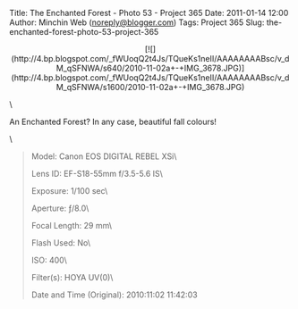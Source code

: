 Title: The Enchanted Forest - Photo 53 - Project 365
Date: 2011-01-14 12:00
Author: Minchin Web (noreply@blogger.com)
Tags: Project 365
Slug: the-enchanted-forest-photo-53-project-365

<div class="separator" style="clear: both; text-align: center;">

</p>
<p>
[![](http://4.bp.blogspot.com/_fWUoqQ2t4Js/TQueKs1neII/AAAAAAAABsc/v_dM_qSFNWA/s640/2010-11-02a+-+IMG_3678.JPG)](http://4.bp.blogspot.com/_fWUoqQ2t4Js/TQueKs1neII/AAAAAAAABsc/v_dM_qSFNWA/s1600/2010-11-02a+-+IMG_3678.JPG)

</div>

</p>
\

An Enchanted Forest? In any case, beautiful fall colours!

\

> </p>
> <span style="color: #666666;">Model: </span>Canon EOS DIGITAL REBEL
> XSi\
>
> <span style="color: #666666;">Lens ID: </span>EF-S18-55mm f/3.5-5.6
> IS\
>
> <span style="color: #666666;">Exposure: </span>1/100 sec\
>
> <span style="color: #666666;">Aperture: </span>ƒ/8.0\
>
> <span style="color: #666666;">Focal Length: </span>29 mm\
>
> <span style="color: #666666;">Flash Used: </span>No\
>
> <span style="color: #666666;">ISO: </span>400\
>
> <span style="color: #666666;">Filter(s): </span>HOYA UV(0)\
>
> <span style="color: #666666;">Date and Time
> (Original): </span>2010:11:02 11:42:03
>
> <p>

</p>


